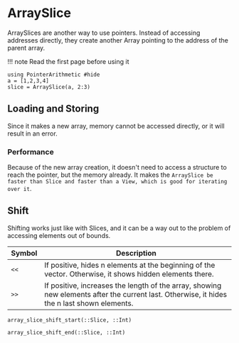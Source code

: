 
# ArraySlice
ArraySlices are another way to use pointers. Instead of accessing addresses directly, they create another Array pointing to the address of the parent array.

!!! note
    Read the first page before using it

```@example array_slice
using PointerArithmetic #hide
a = [1,2,3,4]
slice = ArraySlice(a, 2:3)
```

## Loading and Storing
Since it makes a new array, memory cannot be accessed directly, or it will result in an error.

### Performance
Because of the new array creation, it doesn't need to access a structure to reach the pointer, but the memory already. It makes the `ArraySlice be faster than Slice and faster than a View, which is good for iterating over it`.

## Shift
Shifting works just like with Slices, and it can be a way out to the problem of accessing elements out of bounds.

Symbol | Description
-------|---------------------------
 `<<` | If positive, hides n elements at the beginning of the vector. Otherwise, it shows hidden elements there.
 `>>` | If positive, increases the length of the array, showing new elements after the current last. Otherwise, it hides the n last shown elements.

```@docs
array_slice_shift_start(::Slice, ::Int)
```

```@docs
array_slice_shift_end(::Slice, ::Int)
```